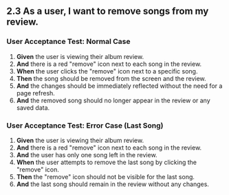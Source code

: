 ## 2.3 As a user, I want to remove songs from my review.

### User Acceptance Test: Normal Case

1. **Given** the user is viewing their album review.
2. **And** there is a red "remove" icon next to each song in the review.
3. **When** the user clicks the "remove" icon next to a specific song.
4. **Then** the song should be removed from the screen and the review.
5. **And** the changes should be immediately reflected without the need for a page refresh.
6. **And** the removed song should no longer appear in the review or any saved data.

### User Acceptance Test: Error Case (Last Song)

1. **Given** the user is viewing their album review.
2. **And** there is a red "remove" icon next to each song in the review.
3. **And** the user has only one song left in the review.
4. **When** the user attempts to remove the last song by clicking the "remove" icon.
5. **Then** the "remove" icon should not be visible for the last song.
6. **And** the last song should remain in the review without any changes.

